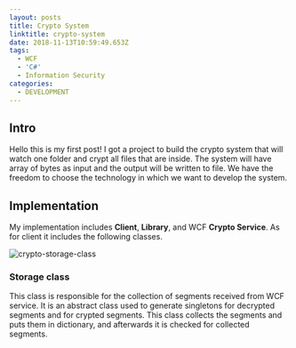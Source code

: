 ```yaml
---
layout: posts
title: Crypto System
linktitle: crypto-system
date: 2018-11-13T10:59:49.653Z
tags:
  - WCF
  - 'C#'
  - Information Security
categories:
  - DEVELOPMENT
---
```

## Intro

Hello this is my first post! I got a project to build the crypto system that will watch one folder and crypt all files that are inside. The system will have array of bytes as input and the output will be written to file. We have the freedom to choose the technology in which we want to develop the system.

## Implementation

My implementation includes **Client**, **Library**, and WCF **Crypto Service**. As for client it includes the following classes. 

![crypto-storage-class](/img/firsss.png)

### Storage class

This class is responsible for the collection of segments received from WCF service. It is an abstract class used to generate singletons for decrypted segments and for crypted segments. This class collects the segments and puts them in dictionary, and afterwards it is checked for collected segments.
